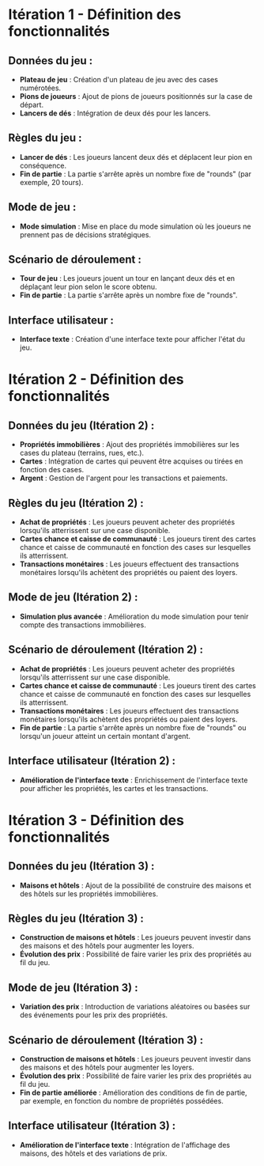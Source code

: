 # Itération 1 - Définition des fonctionnalités

## Données du jeu :
- **Plateau de jeu** : Création d'un plateau de jeu avec des cases numérotées.
- **Pions de joueurs** : Ajout de pions de joueurs positionnés sur la case de départ.
- **Lancers de dés** : Intégration de deux dés pour les lancers.

## Règles du jeu :
- **Lancer de dés** : Les joueurs lancent deux dés et déplacent leur pion en conséquence.
- **Fin de partie** : La partie s'arrête après un nombre fixe de "rounds" (par exemple, 20 tours).

## Mode de jeu :
- **Mode simulation** : Mise en place du mode simulation où les joueurs ne prennent pas de décisions stratégiques.

## Scénario de déroulement :
- **Tour de jeu** : Les joueurs jouent un tour en lançant deux dés et en déplaçant leur pion selon le score obtenu.
- **Fin de partie** : La partie s'arrête après un nombre fixe de "rounds".

## Interface utilisateur :
- **Interface texte** : Création d'une interface texte pour afficher l'état du jeu.

# Itération 2 - Définition des fonctionnalités

## Données du jeu (Itération 2) :
- **Propriétés immobilières** : Ajout des propriétés immobilières sur les cases du plateau (terrains, rues, etc.).
- **Cartes** : Intégration de cartes qui peuvent être acquises ou tirées en fonction des cases.
- **Argent** : Gestion de l'argent pour les transactions et paiements.

## Règles du jeu (Itération 2) :
- **Achat de propriétés** : Les joueurs peuvent acheter des propriétés lorsqu'ils atterrissent sur une case disponible.
- **Cartes chance et caisse de communauté** : Les joueurs tirent des cartes chance et caisse de communauté en fonction des cases sur lesquelles ils atterrissent.
- **Transactions monétaires** : Les joueurs effectuent des transactions monétaires lorsqu'ils achètent des propriétés ou paient des loyers.

## Mode de jeu (Itération 2) :
- **Simulation plus avancée** : Amélioration du mode simulation pour tenir compte des transactions immobilières.

## Scénario de déroulement (Itération 2) :
- **Achat de propriétés** : Les joueurs peuvent acheter des propriétés lorsqu'ils atterrissent sur une case disponible.
- **Cartes chance et caisse de communauté** : Les joueurs tirent des cartes chance et caisse de communauté en fonction des cases sur lesquelles ils atterrissent.
- **Transactions monétaires** : Les joueurs effectuent des transactions monétaires lorsqu'ils achètent des propriétés ou paient des loyers.
- **Fin de partie** : La partie s'arrête après un nombre fixe de "rounds" ou lorsqu'un joueur atteint un certain montant d'argent.

## Interface utilisateur (Itération 2) :
- **Amélioration de l'interface texte** : Enrichissement de l'interface texte pour afficher les propriétés, les cartes et les transactions.

# Itération 3 - Définition des fonctionnalités

## Données du jeu (Itération 3) :
- **Maisons et hôtels** : Ajout de la possibilité de construire des maisons et des hôtels sur les propriétés immobilières.

## Règles du jeu (Itération 3) :
- **Construction de maisons et hôtels** : Les joueurs peuvent investir dans des maisons et des hôtels pour augmenter les loyers.
- **Évolution des prix** : Possibilité de faire varier les prix des propriétés au fil du jeu.

## Mode de jeu (Itération 3) :
- **Variation des prix** : Introduction de variations aléatoires ou basées sur des événements pour les prix des propriétés.

## Scénario de déroulement (Itération 3) :
- **Construction de maisons et hôtels** : Les joueurs peuvent investir dans des maisons et des hôtels pour augmenter les loyers.
- **Évolution des prix** : Possibilité de faire varier les prix des propriétés au fil du jeu.
- **Fin de partie améliorée** : Amélioration des conditions de fin de partie, par exemple, en fonction du nombre de propriétés possédées.

## Interface utilisateur (Itération 3) :
- **Amélioration de l'interface texte** : Intégration de l'affichage des maisons, des hôtels et des variations de prix.
